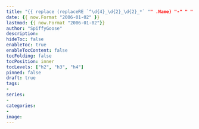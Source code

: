 ```yaml
---
title: "{{ replace (replaceRE `^\d{4}_\d{2}_\d{2}_*` "" .Name) "-" " " | title }}"
date: {{ now.Format "2006-01-02" }}
lastmod: {{ now.Format "2006-01-02"}}
author: "SpiffyGoose"
description:
hideToc: false
enableToc: true
enableTocContent: false
tocFolding: false
tocPosition: inner
tocLevels: ["h2", "h3", "h4"]
pinned: false
draft: true
tags:
-
series:
-
categories:
-
image:
---
```

